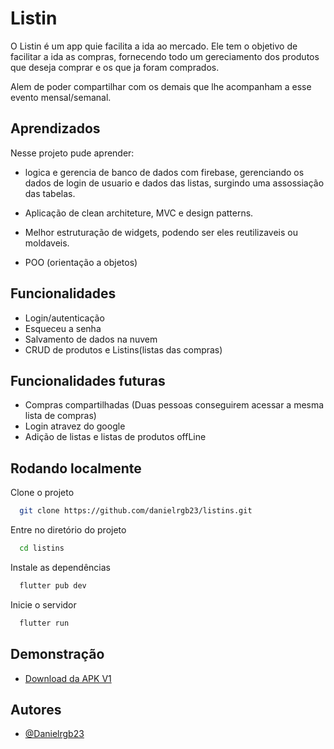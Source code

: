 
# Listin

O Listin é um app quie facilita a ida ao mercado.
Ele tem o objetivo de facilitar a ida as compras, fornecendo todo um gereciamento dos produtos que deseja comprar e os que ja foram comprados.

Alem de poder compartilhar com os demais que lhe acompanham a esse evento mensal/semanal.


## Aprendizados

 Nesse projeto pude aprender:

- logica e gerencia de banco de dados com firebase, gerenciando os dados de login de usuario e dados das listas, surgindo uma assossiação das tabelas.

- Aplicação de clean architeture, MVC e design patterns.

- Melhor estruturação de widgets, podendo ser eles reutilizaveis ou moldaveis.

- POO (orientação a objetos)




## Funcionalidades

- Login/autenticação
- Esqueceu a senha
- Salvamento de dados na nuvem
- CRUD de produtos e Listins(listas das compras)

## Funcionalidades futuras

- Compras compartilhadas (Duas pessoas conseguirem acessar a mesma lista de compras)
- Login atravez do google
- Adição de listas e listas de produtos offLine

## Rodando localmente

Clone o projeto

```bash
  git clone https://github.com/danielrgb23/listins.git
```

Entre no diretório do projeto

```bash
  cd listins
```

Instale as dependências

```bash
  flutter pub dev
```

Inicie o servidor

```bash
  flutter run
```


## Demonstração

- [Download da APK V1](https://drive.google.com/file/d/1pV6r4fC1IK4gO4-HYRgO_NIINV_xmADD/view?usp=sharing)
## Autores

- [@Danielrgb23](https://www.github.com/danielrgb23)

